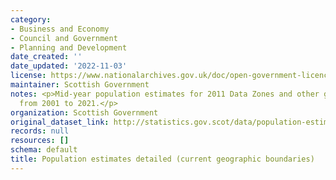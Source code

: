 ```yaml
---
category:
- Business and Economy
- Council and Government
- Planning and Development
date_created: ''
date_updated: '2022-11-03'
license: https://www.nationalarchives.gov.uk/doc/open-government-licence/version/3/
maintainer: Scottish Government
notes: <p>Mid-year population estimates for 2011 Data Zones and other geographies
  from 2001 to 2021.</p>
organization: Scottish Government
original_dataset_link: http://statistics.gov.scot/data/population-estimates-detailed-current-geographic-boundaries
records: null
resources: []
schema: default
title: Population estimates detailed (current geographic boundaries)
---
```

